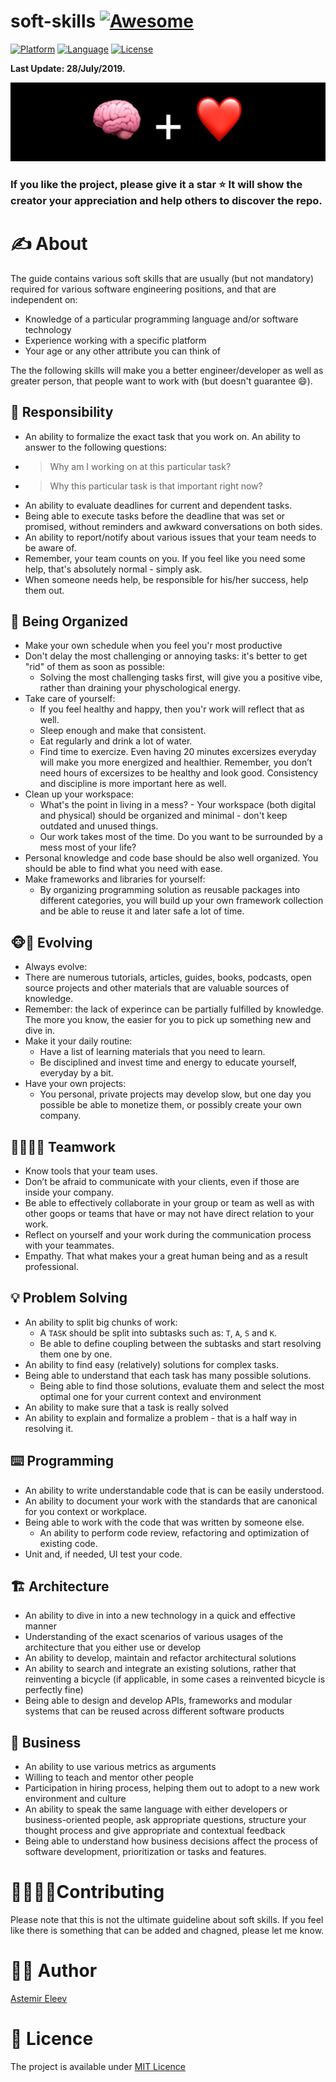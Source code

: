 # soft-skills [![Awesome](https://cdn.rawgit.com/sindresorhus/awesome/d7305f38d29fed78fa85652e3a63e154dd8e8829/media/badge.svg)](https://github.com/sindresorhus/awesome)

[![Platform](https://img.shields.io/badge/platform-any-yellow.svg)]()
[![Language](https://img.shields.io/badge/language-any-orange.svg)]()
[![License](https://img.shields.io/badge/license-MIT-blue.svg)]()

**Last Update: 28/July/2019.**

![](cover.png)

### If you like the project, please give it a star ⭐ It will show the creator your appreciation and help others to discover the repo.

# ✍️ About
The guide contains various soft skills that are usually (but not mandatory) required for various software engineering positions, and that are independent on:

- Knowledge of a particular programming language and/or software technology 
- Experience working with a specific platform
- Your age or any other attribute you can think of

The the following skills will make you a better engineer/developer as well as greater person, that people want to work with (but doesn't guarantee 😄).

## 💪 Responsibility 
- An ability to formalize the exact task that you work on. An ability to answer to the following questions:
 - > Why am I working on at this particular task?
 - > Why this particular task is that important right now?
- An ability to evaluate deadlines for current and dependent tasks.
 - Being able to execute tasks before the deadline that was set or promised, without reminders and awkward conversations on both sides.
- An ability to report/notify about various issues that your team needs to be aware of.
- Remember, your team counts on you. If you feel like you need some help, that's absolutely normal - simply ask. 
- When someone needs help, be responsible for his/her success, help them out.

## 🍱 Being Organized
- Make your own schedule when you feel you'r most productive
- Don't delay the most challenging or annoying tasks: it's better to get "rid" of them as soon as possible:
  - Solving the most challenging tasks first, will give you a positive vibe, rather than draining your physchological energy.
- Take care of yourself:
  - If you feel healthy and happy, then you'r work will reflect that as well. 
  - Sleep enough and make that consistent.
  - Eat regularly and drink a lot of water.
  - Find time to exercize. Even having 20 minutes excersizes everyday will make you more energized and healthier. Remember, you don’t need hours of excersizes to be healthy and look good. Consistency and discipline is more important here as well.
- Clean up your workspace:
  - What's the point in living in a mess? - Your workspace (both digital and physical) should be organized and minimal - don't keep outdated and unused things.
  - Our work takes most of the time. Do you want to be surrounded by a mess most of your life?
- Personal knowledge and code base should be also well organized. You should be able to find what you need with ease.
- Make frameworks and libraries for yourself:
  - By organizing programming solution as reusable packages into different categories, you will build up your own framework collection and be able to reuse it and later safe a lot of time.

## 🐵👶 Evolving
- Always evolve:
 - There are numerous tutorials, articles, guides, books, podcasts, open source projects and other materials that are valuable sources of knowledge. 
 - Remember: the lack of experince can be partially fulfilled by knowledge. The more you know, the easier for you to pick up something new and dive in. 
- Make it your daily routine:
  - Have a list of learning materials that you need to learn. 
  - Be disciplined and invest time and energy to educate yourself, everyday by a bit.
- Have your own projects:
  - You personal, private projects may develop slow, but one day you possible be able to monetize them, or possibly create your own company. 

## 🦹‍♂️🦹‍♀️ Teamwork
- Know tools that your team uses. 
- Don’t be afraid to communicate with your clients, even if those are inside your company.
- Be able to effectively collaborate in your group or team as well as with other goops or teams that have or may not have direct relation to your work. 
- Reflect on yourself and your work during the communication process with your teammates.
- Empathy. That what makes your a great human being and as a result professional. 

## 💡 Problem Solving
- An ability to split big chunks of work:
  - A `TASK` should be split into subtasks such as: `T`, `A`, `S` and `K`.
  - Be able to define coupling between the subtasks and start resolving them one by one. 
- An ability to find easy (relatively) solutions for complex tasks.
- Being able to understand that each task has many possible solutions.
    - Being able to find those solutions, evaluate them and select the most optimal one for your current context and environment
- An ability to make sure that a task is really solved
- An ability to explain and formalize a problem - that is a half way in resolving it. 

## ⌨️ Programming
- An ability to write understandable code that is can be easily understood.
- An ability to document your work with the standards that are canonical for you context or workplace. 
- Being able to work with the code that was written by someone else.
    - An ability to perform code review, refactoring and optimization of existing code.
- Unit and, if needed, UI test your code.

## 🏗 Architecture
- An ability to dive in into a new technology in a quick and effective manner
- Understanding of the exact scenarios of various usages of the architecture that you either use or develop
- An ability to develop, maintain and refactor architectural solutions
- An ability to search and integrate an existing solutions, rather that reinventing a bicycle (if applicable, in some cases a reinvented bicycle is perfectly fine)
- Being able to design and develop APIs, frameworks and modular systems that can be reused across different software products 

## 💼 Business
- An ability to use various metrics as arguments
- Willing to teach and mentor other people
- Participation in hiring process, helping them out to adopt to a new work environment and culture
- An ability to speak the same language with either developers or business-oriented people, ask appropriate questions, structure your thought process and give appropriate and contextual feedback
- Being able to understand how business decisions affect the process of software development, prioritization or tasks and features.

# 🙋‍♂️🙋‍♀️Contributing
Please note that this is not the ultimate guideline about soft skills. If you feel like there is something that can be added and chagned, please let me know.

# 👨‍💻 Author
[Astemir Eleev](https://github.com/jVirus)

# 🔖 Licence 
The project is available under [MIT Licence](https://github.com/jVirus/collection-flow-layout-ios/blob/master/LICENSE)
